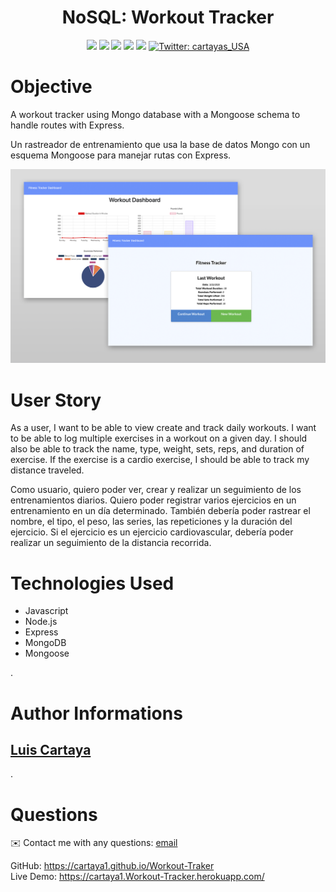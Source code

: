 <h1 align="center">NoSQL: Workout Tracker</h1>
  
<p align="center">
    <img src="https://img.shields.io/github/repo-size/cartaya1/A_Regular_Expression" />
    <img src="https://img.shields.io/github/languages/top/cartaya1/A_Regular_Expression"  />
    <img src="https://img.shields.io/github/issues/cartaya1/A_Regular_Expression" />
    <img src="https://img.shields.io/github/last-commit/cartaya1/A_Regular_Expression" >
    <a href="https://github.com/cartaya1"><img src="https://img.shields.io/github/followers/cartaya1?style=social" target="_blank" /></a>
    <a href="https://twitter.com/cartayas_USA">
        <img alt="Twitter: cartayas_USA" src="https://img.shields.io/twitter/follow/cartayas_USA.svg?style=social" target="_blank" />
    </a>
</p>

# Objective
A workout tracker using Mongo database with a Mongoose schema to handle routes with Express.

Un rastreador de entrenamiento que usa la base de datos Mongo con un esquema Mongoose para manejar rutas con Express.

![fitnesstracker](./public/sample.png)

# User Story
As a user, I want to be able to view create and track daily workouts. I want to be able to log multiple exercises in a workout on a given day. I should also be able to track the name, type, weight, sets, reps, and duration of exercise. If the exercise is a cardio exercise, I should be able to track my distance traveled.

Como usuario, quiero poder ver, crear y realizar un seguimiento de los entrenamientos diarios. Quiero poder registrar varios ejercicios en un entrenamiento en un día determinado. También debería poder rastrear el nombre, el tipo, el peso, las series, las repeticiones y la duración del ejercicio. Si el ejercicio es un ejercicio cardiovascular, debería poder realizar un seguimiento de la distancia recorrida.

# Technologies Used
* Javascript
* Node.js
* Express
* MongoDB
* Mongoose

.

# Author Informations

## [Luis Cartaya](https://github.com/cartaya1)
.
# Questions
✉️ Contact me with any questions: [email](mailto:cartaya1@msn.com) 
 
GitHub: https://cartaya1.github.io/Workout-Traker </br>
Live Demo: https://cartaya1.Workout-Tracker.herokuapp.com/</br>